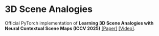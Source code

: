 # 3D Scene Analogies
Official PyTorch implementation of **Learning 3D Scene Analogies with Neural Contextual Scene Maps (ICCV 2025)** [[Paper]](https://openaccess.thecvf.com/content/ICCV2025/html/Kim_Learning_3D_Scene_Analogies_with_Neural_Contextual_Scene_Maps_ICCV_2025_paper.html) [[Video]](https://www.youtube.com/watch?v=WTwbSAqTpE8).


